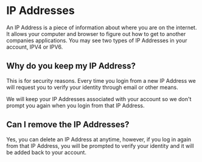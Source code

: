 # IP Addresses

An IP Address is a piece of information about where you are on the internet.  It allows your computer and browser to figure out how to get to another companies applications.  You may see two types of IP Addresses in your account, IPV4 or IPV6.

##  Why do you keep my IP Address?

This is for security reasons.  Every time you login from a new IP Address we will request you to verify your identity through email or other means.

We will keep your IP Addresses associated with your account so we don't prompt you again when you login from that IP Address.

##  Can I remove the IP Addresses?

Yes, you can delete an IP Address at anytime, however, if you log in again from that IP Address, you will be prompted to verify your identity and it will be added back to your account.


